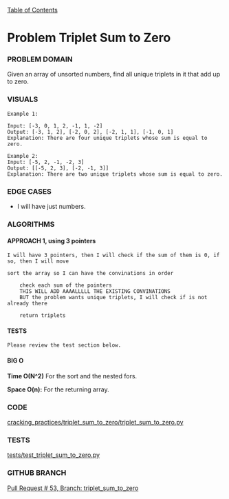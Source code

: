 [Table of Contents](../../README.md)

# Problem Triplet Sum to Zero

<!-- [Whiteboard approach](triplet_sum_to_zero) -->

### PROBLEM DOMAIN
Given an array of unsorted numbers, find all unique triplets in it that add up to zero.

### VISUALS

```
Example 1:

Input: [-3, 0, 1, 2, -1, 1, -2]
Output: [-3, 1, 2], [-2, 0, 2], [-2, 1, 1], [-1, 0, 1]
Explanation: There are four unique triplets whose sum is equal to zero.

Example 2:
Input: [-5, 2, -1, -2, 3]
Output: [[-5, 2, 3], [-2, -1, 3]]
Explanation: There are two unique triplets whose sum is equal to zero.
```

### EDGE CASES

-   I will have just numbers.

### ALGORITHMS

#### APPROACH 1,  using 3 pointers

```
I will have 3 pointers, then I will check if the sum of them is 0, if so, then I will move

sort the array so I can have the convinations in order

    check each sum of the pointers
    THIS WILL ADD AAAALLLLL THE EXISTING CONVINATIONS
    BUT the problem wants unique triplets, I will check if is not already there

    return triplets

```

#### TESTS

```
Please review the test section below.
```

#### BIG O

**Time   O(N^2)** For the sort and the nested fors.

**Space O(n):** For the returning array.

### CODE

[cracking_practices/triplet_sum_to_zero/triplet_sum_to_zero.py](triplet_sum_to_zero.py)

### TESTS

[tests/test_triplet_sum_to_zero.py](../../tests/test_triplet_sum_to_zero.py)

### GITHUB BRANCH

[Pull Request # 53, Branch: triplet_sum_to_zero](https://github.com/ilealm/cracking-practices/pull/53)
